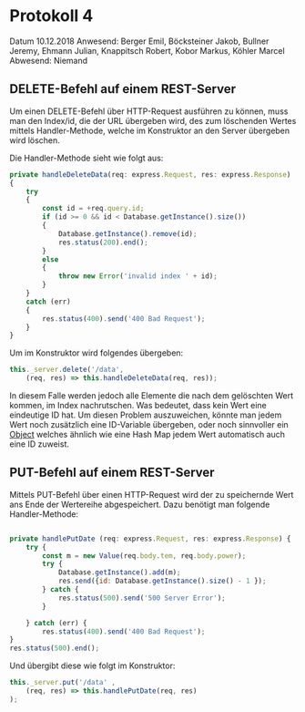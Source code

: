 # Protokoll 4

   Datum 10.12.2018
   Anwesend: Berger Emil, Böcksteiner Jakob, Bullner Jeremy, Ehmann Julian, Knappitsch Robert, Kobor Markus, Köhler Marcel
   Abwesend: Niemand

## DELETE-Befehl auf einem REST-Server

Um einen DELETE-Befehl über HTTP-Request ausführen zu können, muss man den Index/id, die der URL übergeben wird, des zum löschenden Wertes mittels Handler-Methode, welche im Konstruktor an den Server übergeben wird löschen.

Die Handler-Methode sieht wie folgt aus:

```javascript
private handleDeleteData(req: express.Request, res: express.Response) 
{
    try 
    {
        const id = +req.query.id;
        if (id >= 0 && id < Database.getInstance().size()) 
        {
            Database.getInstance().remove(id);
            res.status(200).end();
        }
        else 
        {
            throw new Error('invalid index ' + id);
        }
    } 
    catch (err) 
    {
        res.status(400).send('400 Bad Request');
    }
}
```
Um im Konstruktor wird folgendes übergeben:

```javascript
this._server.delete('/data',
    (req, res) => this.handleDeleteData(req, res));
 ```

In diesem Falle werden jedoch alle Elemente die nach dem gelöschten Wert kommen, im Index nachrutschen. Was bedeutet, dass kein Wert eine eindeutige ID hat.
Um diesen Problem auszuweichen, könnte man jedem Wert noch zusätzlich eine ID-Variable übergeben, oder noch sinnvoller ein [Object](https://javascript.info/object) welches ähnlich wie eine Hash Map jedem Wert automatisch auch eine ID zuweist.

## PUT-Befehl auf einem REST-Server

Mittels PUT-Befehl über einen HTTP-Request wird der zu speichernde Wert ans Ende der Wertereihe abgespeichert.
Dazu benötigt man folgende Handler-Methode:
```javascript

private handlePutDate (req: express.Request, res: express.Response) {
    try {
        const m = new Value(req.body.tem, req.body.power);
        try {
            Database.getInstance().add(m);
            res.send({id: Database.getInstance().size() - 1 });
        } catch {
            res.status(500).send('500 Server Error');
        }

    } catch (err) {
        res.status(400).send('400 Bad Request');
}
res.status(500).end();
```
Und übergibt diese wie folgt im Konstruktor:
```javascript
this._server.put('/data' ,
    (req, res) => this.handlePutDate(req, res)
);
